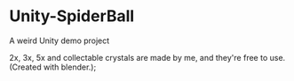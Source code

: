 # Unity-SpiderBall
A weird Unity demo project

2x, 3x, 5x and collectable crystals are made by me, and they're free to use. (Created with blender.);
